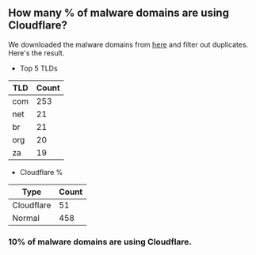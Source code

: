 ## How many % of malware domains are using Cloudflare?


We downloaded the malware domains from [here](https://urlhaus.abuse.ch) and filter out duplicates.
Here's the result.


[//]: # (start replacement)


- Top 5 TLDs

| TLD | Count |
| --- | --- |
| com | 253 |
| net | 21 |
| br | 21 |
| org | 20 |
| za | 19 |


- Cloudflare %

| Type | Count |
| --- | --- |
| Cloudflare | 51 |
| Normal | 458 |


### 10% of malware domains are using Cloudflare.